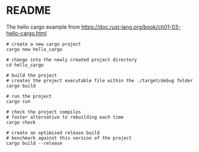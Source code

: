 # README

The hello cargo example from https://doc.rust-lang.org/book/ch01-03-hello-cargo.html

```shell
# create a new cargo project
cargo new hello_cargo

# change into the newly created project directory
cd hello_cargo

# build the project
# creates the project executable file within the ./target/debug folder
cargo build

# run the project
cargo run

# check the project compiles
# faster alternative to rebuilding each time
cargo check

# create an optimised release build
# benchmark against this version of the project
cargo build --release
```

